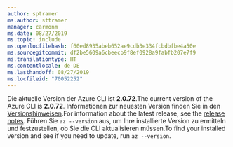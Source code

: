 ```yaml
---
author: sptramer
ms.author: sttramer
manager: carmonm
ms.date: 08/27/2019
ms.topic: include
ms.openlocfilehash: f60ed8935abeb652ae9cdb3e334fcbdbfbe4a50e
ms.sourcegitcommit: df2be5609a6cbeecb9f8ef0928a9fabfb207e7f9
ms.translationtype: HT
ms.contentlocale: de-DE
ms.lasthandoff: 08/27/2019
ms.locfileid: "70052252"
---
```

<span data-ttu-id="46718-101">Die aktuelle Version der Azure CLI ist __2.0.72__.</span><span class="sxs-lookup"><span data-stu-id="46718-101">The current version of the Azure CLI is __2.0.72__.</span></span> <span data-ttu-id="46718-102">Informationen zur neuesten Version finden Sie in den [Versionshinweisen](../release-notes-azure-cli.md).</span><span class="sxs-lookup"><span data-stu-id="46718-102">For information about the latest release, see the [release notes](../release-notes-azure-cli.md).</span></span> <span data-ttu-id="46718-103">Führen Sie `az --version` aus, um Ihre installierte Version zu ermitteln und festzustellen, ob Sie die CLI aktualisieren müssen.</span><span class="sxs-lookup"><span data-stu-id="46718-103">To find your installed version and see if you need to update, run `az --version`.</span></span>
